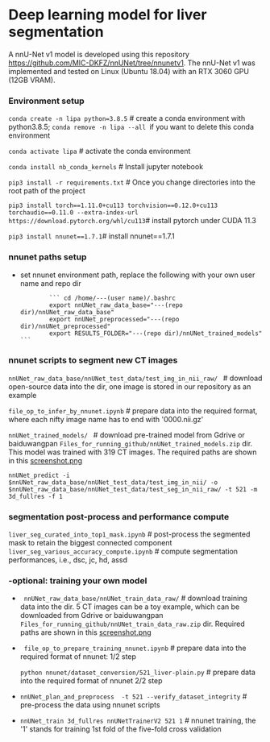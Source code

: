 # Deep learning model for liver segmentation

A nnU-Net v1 model is developed using this repository https://github.com/MIC-DKFZ/nnUNet/tree/nnunetv1. The nnU-Net v1 was implemented and tested on Linux (Ubuntu 18.04) with an RTX 3060 GPU (12GB VRAM). 

### Environment setup

```conda create -n lipa python=3.8.5``` # create a conda environment with python3.8.5; ```conda remove -n lipa --all ```if you want to delete this conda environment

```conda activate lipa```  # activate the conda environment

```conda install nb_conda_kernels```  # Install jupyter notebook

```pip3 install -r requirements.txt``` # Once you change directories into the root path of the project

 ```pip3 install torch==1.11.0+cu113 torchvision==0.12.0+cu113 torchaudio==0.11.0 --extra-index-url https://download.pytorch.org/whl/cu113```# install pytorch under CUDA 11.3
 
 ```pip3 install nnunet==1.7.1```# install nnunet==1.7.1
 
 ### nnunet paths setup 
 
 -  set nnunet environment path, replace the following with your own user name and repo dir

                ``` cd /home/---(user name)/.bashrc                
                export nnUNet_raw_data_base="---(repo dir)/nnUNet_raw_data_base"
                export nnUNet_preprocessed="---(repo dir)/nnUNet_preprocessed"
                export RESULTS_FOLDER="---(repo dir)/nnUNet_trained_models"                ```                
 
 ### nnunet scripts to segment new CT images
 
 ```nnUNet_raw_data_base/nnUNet_test_data/test_img_in_nii_raw/ ``` # download open-source data into the dir, one image is stored in our repository as an example
 
 ```file_op_to_infer_by_nnunet.ipynb```  # prepare data into the required format, where each nifty image name has to end with '0000.nii.gz'
 
  ```nnUNet_trained_models/ ``` # download pre-trained model from Gdrive or baiduwangpan ```Files_for_running_github/nnUNet_trained_models.zip``` dir. This model was trained with 319 CT images. The required paths are shown in this [screenshot.png](Pre_trained_model_paths.png)
   
 ```nnUNet_predict -i $nnUNet_raw_data_base/nnUNet_test_data/test_img_in_nii/ -o  $nnUNet_raw_data_base/nnUNet_test_data/test_seg_in_nii_raw/ -t 521 -m 3d_fullres -f 1```
  

### segmentation post-process and performance compute
```liver_seg_curated_into_top1_mask.ipynb``` #  post-process the segmented mask to retain the biggest connected component
```liver_seg_various_accuracy_compute.ipynb``` # compute segmentation performances, i.e., dsc, jc, hd, assd 


### -optional: training your own model 

-  ```  nnUNet_raw_data_base/nnUNet_train_data_raw/ ``` # download training data into the dir. 5 CT images can be a toy example, which can be downloaded from Gdrive or baiduwangpan ```Files_for_running_github/nnUNet_train_data_raw.zip``` dir. Required paths are shown in this [screenshot.png](Images_paths_for_training.png)

-  ``` file_op_to_prepare_training_nnunet.ipynb```  #  prepare data into the required format of nnunet: 1/2 step

     ```python nnunet/dataset_conversion/521_liver-plain.py```   #   prepare data into the required format of nnunet 2/2 step

         
-   ```nnUNet_plan_and_preprocess  -t 521 --verify_dataset_integrity```    # pre-process the data using nnunet scripts  
    
-  
   ```nnUNet_train 3d_fullres nnUNetTrainerV2 521 1```  # nnunet training, the '1' stands for training 1st fold of the five-fold cross validation
